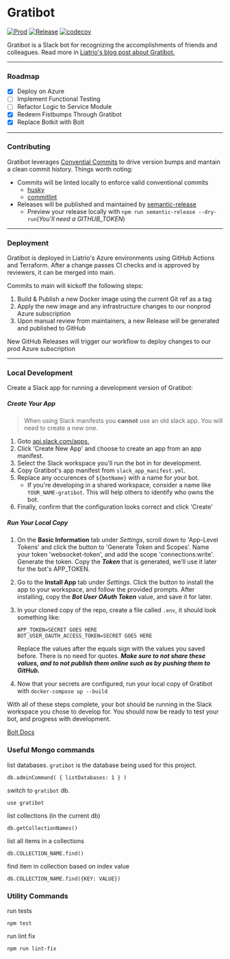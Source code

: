 
# Gratibot

[![Prod](https://github.com/liatrio/gratibot/actions/workflows/apply-prod.yml/badge.svg)](https://github.com/liatrio/gratibot/actions/workflows/apply-prod.yml)
[![Release](https://github.com/liatrio/gratibot/actions/workflows/release.yml/badge.svg)](https://github.com/liatrio/gratibot/actions/workflows/release.yml)
[![codecov](https://codecov.io/gh/liatrio/gratibot/branch/main/graph/badge.svg)](https://codecov.io/gh/liatrio/gratibot)

Gratibot is a Slack bot for recognizing the accomplishments of friends and
colleagues. Read more in [Liatrio's blog post about Gratibot.](https://www.liatrio.com/blog/gratibot-chatbot)

---

### Roadmap

- [x] Deploy on Azure
- [ ] Implement Functional Testing
- [ ] Refactor Logic to Service Module
- [x] Redeem Fistbumps Through Gratibot
- [x] Replace Botkit with Bolt

---

### Contributing

Gratibot leverages [Convential Commits](https://www.conventionalcommits.org/en/v1.0.0/)
to drive version bumps and mantain a clean commit history. Things worth noting:

- Commits will be linted locally to enforce valid conventional commits
  - [husky](https://typicode.github.io/husky/#/)
  - [commitlint](https://github.com/conventional-changelog/commitlint)
- Releases will be published and maintained by [semantic-release](https://github.com/semantic-release/semantic-release)
  - Preview your release locally with `npm run semantic-release --dry-run`(_You'll need a GITHUB_TOKEN_)

---

### Deployment

Gratibot is deployed in Liatrio's Azure environments using GitHub Actions and
Terraform. After a change passes CI checks and is approved by reviewers, it can
be merged into main.

Commits to main will kickoff the following steps:

1. Build & Publish a new Docker image using the current Git ref as a tag
2. Apply the new image and any infrastructure changes to our nonprod Azure subscription
3. Upon manual review from maintainers, a new Release will be generated and published to GitHub

New GitHub Releases will trigger our workflow to deploy changes to our prod Azure subscription


---

### Local Development

Create a Slack app for running a development version of Gratibot:

##### Create Your App

> When using Slack manifests you **cannot** use an old slack app. You will need to create a new one.

1. Goto [api.slack.com/apps.](https://api.slack.com/apps)
2. Click 'Create New App' and choose to create an app from an app manifest.
3. Select the Slack workspace you'll run the bot in for development.
4. Copy Gratibot's app manifest from `slack_app_manifest.yml`.
5. Replace any occurences of `${botName}` with a name for your bot.
    - If you're developing in a shared workspace, consider a name like `YOUR_NAME-gratibot`.
    This will help others to identify who owns the bot.
6. Finally, confirm that the configuration looks correct and click 'Create'

##### Run Your Local Copy

1. On the **Basic Information** tab under *Settings*, scroll down to
'App-Level Tokens' and click the button to 'Generate Token and Scopes'.
Name your token 'websocket-token', and add the
scope 'connections:write'. Generate the token. Copy the ***Token*** that is
generated, we'll use it later for the bot's APP_TOKEN.
2. Go to the **Install App** tab under *Settings*. Click the button to
install the app to your workspace, and follow the provided prompts. After
installing, copy the ***Bot User OAuth Token*** value, and save it for later.
4. In your cloned copy of the repo, create a file called `.env`, it should look
something like:
    ```
    APP_TOKEN=SECRET GOES HERE
    BOT_USER_OAUTH_ACCESS_TOKEN=SECRET GOES HERE
    ```
    Replace the values after the equals sign with the values you saved before.
    There is no need for quotes. ***Make sure to not share these values, and to
    not publish them online such as by pushing them to GitHub.***

5. Now that your secrets are configured, run your local copy
of Gratibot with `docker-compose up --build`

With all of these steps complete, your bot should be running in the Slack
workspace you chose to develop for. You should now be ready to test your bot,
and progress with development.

[Bolt Docs](https://slack.dev/bolt-js/concepts)


### Useful Mongo commands

list databases. `gratibot` is the database being used for this project.

```
db.adminCommand( { listDatabases: 1 } )
```

switch to `gratibot` db.

```
use gratibot
```

list collections (in the current db)

```
db.getCollectionNames()
```

list all items in a collections

```
db.COLLECTION_NAME.find()
```

find item in collection based on index value

```
db.COLLECTION_NAME.find({KEY: VALUE})
```

### Utility Commands

run tests

```
npm test
```

run lint fix

```
npm run lint-fix
```

